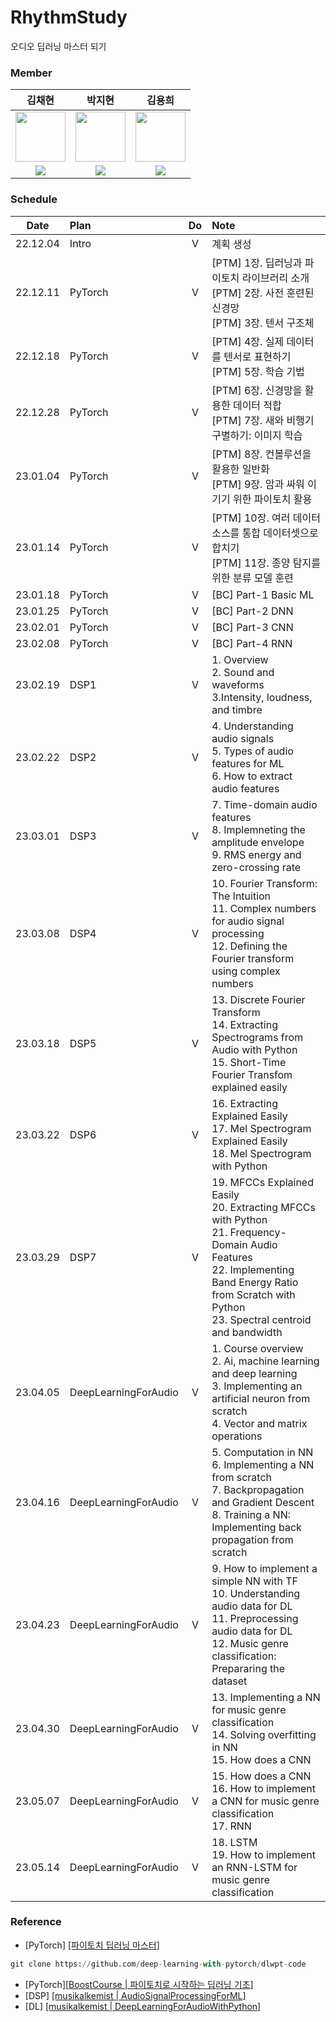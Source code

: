 # RhythmStudy
오디오 딥러닝 마스터 되기

### Member
| 김채현 | 박지현 | 김용희 |
| :---: | :---: | :---: |
| <img src='https://avatars.githubusercontent.com/u/55968794?v=4' height=80 width=80></img> | <img src='https://avatars.githubusercontent.com/u/108461149?v=4' height=80 width=80></img> | <img src='https://avatars.githubusercontent.com/u/93321471?v=4' height=80 width=80></img> |
| <a href="https://github.com/nuyhc"><img src="https://img.shields.io/badge/GitHub-181717?style=flat&logo=github&logoColor=FFFFFF&"/> | <a href="https://github.com/milhaud1201"><img src="https://img.shields.io/badge/GitHub-181717?style=flat&logo=github&logoColor=FFFFFF&"/> | <a href="https://github.com/YongHeee-Kim"><img src="https://img.shields.io/badge/GitHub-181717?style=flat&logo=github&logoColor=FFFFFF&"/> |

### Schedule
| Date | Plan | Do | Note |
| :---: | :--- | :---: | :---|
| 22.12.04 | Intro | V | 계획 생성 |
| 22.12.11 | PyTorch | V | [PTM] 1장. 딥러닝과 파이토치 라이브러리 소개 <br> [PTM] 2장. 사전 훈련된 신경망 <br> [PTM] 3장. 텐서 구조체 |
| 22.12.18 | PyTorch | V | [PTM] 4장. 실제 데이터를 텐서로 표현하기 <br> [PTM] 5장. 학습 기법 |
| 22.12.28 | PyTorch | V | [PTM] 6장. 신경망을 활용한 데이터 적합 <br> [PTM] 7장. 새와 비행기 구별하기: 이미지 학습 |
| 23.01.04 | PyTorch | V | [PTM] 8장. 컨볼루션을 활용한 일반화 <br> [PTM] 9장. 암과 싸워 이기기 위한 파이토치 활용 |
| 23.01.14 | PyTorch | V | [PTM] 10장. 여러 데이터 소스를 통합 데이터셋으로 합치기 <br> [PTM] 11장. 종양 탐지를 위한 분류 모델 훈련 |
| 23.01.18 | PyTorch | V | [BC] Part-1 Basic ML |
| 23.01.25 | PyTorch | V | [BC] Part-2 DNN |
| 23.02.01 | PyTorch | V | [BC] Part-3 CNN |
| 23.02.08 | PyTorch | V | [BC] Part-4 RNN |
| 23.02.19 | DSP1 | V | 1. Overview  <br> 2. Sound and waveforms <br> 3.Intensity, loudness, and timbre |
| 23.02.22 | DSP2 | V | 4. Understanding audio signals <br> 5. Types of audio features for ML <br> 6. How to extract audio features |
| 23.03.01 | DSP3 | V | 7. Time-domain audio features <br> 8. Implemneting the amplitude envelope <br> 9. RMS energy and zero-crossing rate |
| 23.03.08 | DSP4 | V | 10. Fourier Transform: The Intuition <br> 11. Complex numbers for audio signal processing <br> 12. Defining the Fourier transform using complex numbers |
| 23.03.18 | DSP5 | V | 13. Discrete Fourier Transform <br> 14. Extracting Spectrograms from Audio with Python <br> 15. Short-Time Fourier Transfom explained easily |
| 23.03.22 | DSP6 | V | 16. Extracting Explained Easily <br> 17. Mel Spectrogram Explained Easily <br> 18. Mel Spectrogram with Python |
| 23.03.29 | DSP7 | V | 19. MFCCs Explained Easily <br> 20. Extracting MFCCs with Python <br> 21. Frequency-Domain Audio Features <br> 22. Implementing Band Energy Ratio from Scratch with Python <br> 23. Spectral centroid and bandwidth |
| 23.04.05 | DeepLearningForAudio | V | 1. Course overview <br> 2. Ai, machine learning and deep learning <br> 3. Implementing an artificial neuron from scratch <br> 4. Vector and matrix operations |
| 23.04.16 | DeepLearningForAudio | V | 5. Computation in NN <br> 6. Implementing a NN from scratch <br> 7. Backpropagation and Gradient Descent <br> 8. Training a NN: Implementing back propagation from scratch |
| 23.04.23 | DeepLearningForAudio | V | 9. How to implement a simple NN with TF <br> 10. Understanding audio data for DL <br> 11. Preprocessing audio data for DL <br> 12. Music genre classification: Prepararing the dataset |
| 23.04.30 | DeepLearningForAudio | V | 13. Implementing a NN for music genre classification <br> 14. Solving overfitting in NN <br> 15. How does a CNN |
| 23.05.07 | DeepLearningForAudio | V | 15. How does a CNN <br> 16. How to implement a CNN for music genre classification <br> 17. RNN |
| 23.05.14 | DeepLearningForAudio | V | 18. LSTM <br> 19. How to implement an RNN-LSTM for music genre classification |
  
  
### Reference
- [PyTorch] [[파이토치 딥러닝 마스터]](https://github.com/deep-learning-with-pytorch/dlwpt-code)
```python
git clone https://github.com/deep-learning-with-pytorch/dlwpt-code
```
- [PyTorch][[BoostCourse | 파이토치로 시작하는 딥러닝 기초](https://www.boostcourse.org/ai214/joinLectures/25076)]
- [DSP] [[musikalkemist | AudioSignalProcessingForML]](https://github.com/musikalkemist/AudioSignalProcessingForML)
- [DL] [[musikalkemist | DeepLearningForAudioWithPython]](https://github.com/musikalkemist/DeepLearningForAudioWithPython)

